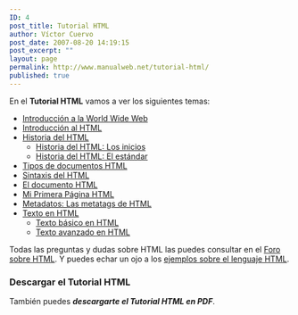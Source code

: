 ```yaml
---
ID: 4
post_title: Tutorial HTML
author: Víctor Cuervo
post_date: 2007-08-20 14:19:15
post_excerpt: ""
layout: page
permalink: http://www.manualweb.net/tutorial-html/
published: true
---
```

En el **Tutorial HTML** vamos a ver los siguientes temas:

*   <a title="Permalink to: 01 - Introducción a la World Wide Web" href="http://www.manualweb.net/html/introduccion-a-la-world-wide-web/" target="_self">Introducción a la World Wide Web</a>
*   <a title="Permalink to: 02 - Introducción al HTML" href="http://www.manualweb.net/html/introduccion-al-html/" target="_self">Introducción al HTML</a>
*   <a title="Permalink to: 03 - Historia del HTML" href="http://www.manualweb.net/html/historia-del-html/" target="_self">Historia del HTML</a> 
    *   <a title="Permalink to: 03.01 - Historia del HTML: Los inicios" href="http://www.manualweb.net/html/historia-del-html-los-inicios/" target="_self">Historia del HTML: Los inicios</a>
    *   <a title="Permalink to: 03.02 - Historia del HTML: El estándar" href="http://www.manualweb.net/html/historia-del-html-el-estandar/" target="_self">Historia del HTML: El estándar</a>
*   <a title="Permalink to: 04 - Tipos de documentos HTML" href="http://www.manualweb.net/html/tipos-documentos-html/" target="_self">Tipos de documentos HTML</a>
*   <a title="Permalink to: 05 - Sintaxis del HTML" href="http://www.manualweb.net/html/sintaxis-del-html/" target="_self">Sintaxis del HTML</a>
*   <a title="Permalink to: 06 - El documento HTML" href="http://www.manualweb.net/html/documento-html/" target="_self">El documento HTML</a>
*   <a title="Permalink to: 07 - Mi Primera Página HTML" href="http://www.manualweb.net/html/primera-pagina-html/" target="_self">Mi Primera Página HTML</a>
*   <a title="Permalink to: 08 - Metadatos: Las metatags de HTML" href="http://www.manualweb.net/html/metadatos-las-metatags-html/" target="_self">Metadatos: Las metatags de HTML</a>
*   <a title="Permalink to: 09 - Texto en HTML" href="http://www.manualweb.net/html/texto-html/" target="_self">Texto en HTML</a> 
    *   <a title="Permalink to: 09.01 - Texto básico en HTML" href="http://www.manualweb.net/html/texto-basico-html/" target="_self">Texto básico en HTML</a>
    *   <a title="Permalink to: 09.02 - Texto avanzado en HTML" href="http://www.manualweb.net/html/texto-avanzado-html/" target="_self">Texto avanzado en HTML</a>

Todas las preguntas y dudas sobre HTML las puedes consultar en el [Foro sobre HTML][1]. Y puedes echar un ojo a los [ejemplos sobre el lenguaje HTML][2].

### Descargar el Tutorial HTML

También puedes ***descargarte el Tutorial HTML en PDF***.

 [1]: http://www.dudasprogramacion.com/forum/markup/hypertext-markup-language-html/ "Foro sobre HTML"
 [2]: http://lineadecodigo.com/categoria/html/ "Ejemplos sobre HTML"